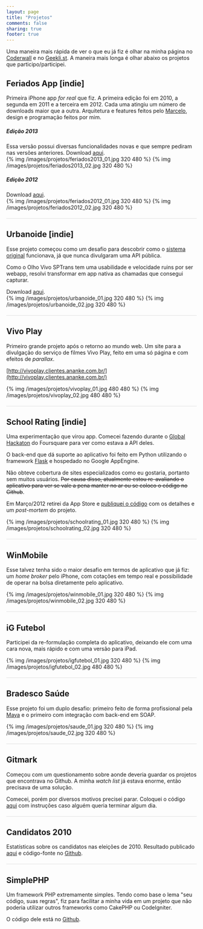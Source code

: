 ```yaml
---
layout: page
title: "Projetos"
comments: false
sharing: true
footer: true
---
```


Uma maneira mais rápida de ver o que eu já fiz é olhar na minha página no [Coderwall](http://coderwall.com/rabc) e no 
[Geekli.st](http://geekli.st/rabc). A maneira mais longa é olhar abaixo os projetos que participo/participei.

## Feriados App [indie] ##

Primeira iPhone app _for real_ que fiz. A primeira edição foi em 2010, a segunda em 2011 e a terceira em 2012. Cada uma atingiu um número de
downloads maior que a outra. Arquitetura e features feitos pelo [Marcelo](http://twitter.com/#!/marcelohb), design e programação feitos por mim. 

##### Edição 2013 #####
Essa versão possui diversas funcionalidades novas e que sempre pediram nas versões anteriores. Download [aqui](http://bit.ly/feriados_2013).<br />
{% img /images/projetos/feriados2013_01.jpg 320 480 %} {% img /images/projetos/feriados2013_02.jpg 320 480 %}

##### Edição 2012 #####
Download [aqui](http://bit.ly/feriados_2012).<br />
{% img /images/projetos/feriados2012_01.jpg 320 480 %} {% img /images/projetos/feriados2012_02.jpg 320 480 %}

<div style="margin-top: 20px; border-bottom: 1px solid #DDDDDD"></div>

## Urbanoide [indie] ##

Esse projeto começou como um desafio para descobrir como o [sistema original](http://olhovivo.sptrans.com.br/) funcionava, já que nunca 
divulgaram uma API pública.

Como o Olho Vivo SPTrans tem uma usabilidade e velocidade ruins por ser webapp, resolvi transformar em app nativa as chamadas que consegui
capturar.

Download [aqui](http://bit.ly/urbanoide_sp).<br />
{% img /images/projetos/urbanoide_01.jpg 320 480 %} {% img /images/projetos/urbanoide_02.jpg 320 480 %}

<div style="margin-top: 20px; border-bottom: 1px solid #DDDDDD"></div>

## Vivo Play ##

Primeiro grande projeto após o retorno ao mundo web. Um site para a divulgação do serviço de filmes Vivo Play, feito em uma só página
e com efeitos de _parallax_.

[http://vivoplay.clientes.ananke.com.br/](http://vivoplay.clientes.ananke.com.br/)<br />

{% img /images/projetos/vivoplay_01.jpg 480 480 %} {% img /images/projetos/vivoplay_02.jpg 480 480 %}

<div style="margin-top: 20px; border-bottom: 1px solid #DDDDDD"></div>

## School Rating [indie] ##

Uma experimentação que virou app. Comecei fazendo durante o [Global Hackaton](https://github.com/foursquare/hackathon/wiki/Foursquare-Global-Hackathon)
do Foursquare para ver como estava a API deles.

O back-end que dá suporte ao aplicativo foi feito em Python utilizando o framework [Flask](http://flask.pocoo.org/) e hospedado no Google AppEngine.

Não obteve cobertura de sites especializados como eu gostaria, portanto sem muitos usuários. <strike>Por causa disso, atualmente estou 
re-avaliando o aplicativo para ver se vale a pena manter no ar ou se coloco o código no Github</strike>.

Em Março/2012 retirei da App Store e [publiquei o código](https://github.com/rabc/SchoolRating) com os detalhes e um _post-mortem_ do projeto.

{% img /images/projetos/schoolrating_01.jpg 320 480 %} {% img /images/projetos/schoolrating_02.jpg 320 480 %}

<div style="margin-top: 20px; border-bottom: 1px solid #DDDDDD"></div>

## WinMobile ##

Esse talvez tenha sido o maior desafio em termos de aplicativo que já fiz: um _home broker_ pelo iPhone, com cotações em tempo real e possibilidade
de operar na bolsa diretamente pelo aplicativo.  

{% img /images/projetos/winmobile_01.jpg 320 480 %} {% img /images/projetos/winmobile_02.jpg 320 480 %}

<div style="margin-top: 20px; border-bottom: 1px solid #DDDDDD"></div>

## iG Futebol ##

Participei da re-formulação completa do aplicativo, deixando ele com uma cara nova, mais rápido e com uma versão para iPad.  

{% img /images/projetos/igfutebol_01.jpg 320 480 %} {% img /images/projetos/igfutebol_02.jpg 480 480 %}

<div style="margin-top: 20px; border-bottom: 1px solid #DDDDDD"></div>

## Bradesco Saúde ##

Esse projeto foi um duplo desafio: primeiro feito de forma profissional pela [Maya](http://www.maya.im) e o primeiro com integração com back-end
em SOAP.

{% img /images/projetos/saude_01.jpg 320 480 %} {% img /images/projetos/saude_02.jpg 320 480 %}

<div style="margin-top: 20px; border-bottom: 1px solid #DDDDDD"></div>

## Gitmark ##

Começou com um questionamento sobre aonde deveria guardar os projetos que encontrava no Github. A minha _watch list_ já estava enorme, então
precisava de uma solução.

Comecei, porém por diversos motivos precisei parar. Coloquei o código [aqui](https://github.com/rabc/Gitmark) com instruções caso alguém
queria terminar algum dia.

<div style="margin-top: 20px; border-bottom: 1px solid #DDDDDD"></div>

## Candidatos 2010 ##

Estatísticas sobre os candidatos nas eleições de 2010. Resultado publicado [aqui](http://rabc.posterous.com/eleicoes-2010-estatisticas-diretamente-da-fon) 
e código-fonte no [Github](https://github.com/rabc/Candidatos-2010).

<div style="margin-top: 20px; border-bottom: 1px solid #DDDDDD"></div>

## SimplePHP ##

Um framework PHP extremamente simples. Tendo como base o lema "seu código, suas regras", fiz para facilitar a minha vida em um projeto que não
poderia utilizar outros frameworks como CakePHP ou CodeIgniter.

O código dele está no [Github](https://github.com/rabc/Simple-Framework).

